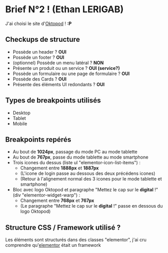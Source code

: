 # Brief N°2 ! (Ethan LERIGAB)

J'ai choisi le site d'[Oktopod](https://www.oktopod.io/) ! **:P**

## Checkups de structure

- Possède un header ? **OUI**
- Possède un footer ? **OUI**
- (optionnel) Possède un menu latéral ? **NON**
- Présente un produit ou un service ? **OUI (service?)**
- Possède un formulaire ou une page de formulaire ? **OUI**
- Possède des Cards ? **OUI**
- Présente des éléments UI redondants ? **OUI**

## Types de breakpoints utilisés

- Desktop
- Tablet
- Mobile

## Breakpoints repérés

- Au bout de **1024px**, passage du mode PC au mode tablette 
- Au bout de **767px**, passe du mode tablette au mode smartphone
- Trois icones du dessus (liste ul "elementor-icon-list-items") : 
    - Changement entre **1888px** et **1887px**
    - (L'icone de login passe au dessous des deux précédens icones)
    - (Retour à l'alignement normal des 3 icones pour le mode tablette et smartphone)
- Bloc avec logo Oktopod et paragraphe "Mettez le cap sur le **digital** !" (div "elementor-widget-warp") :
    - Changement entre **768px** et **767px**
    - (Le paragraphe "Mettez le cap sur le **digital** !" passe en dessous du logo Oktopod)

## Structure CSS / Framework utilisé ?

Les éléments sont structurés dans des classes "elementor", j'ai cru comprendre qu'[elementor](https://elementor.com/) était un framework
